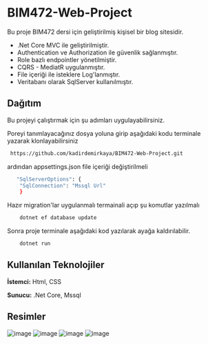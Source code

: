 
# BIM472-Web-Project

Bu proje BIM472 dersi için geliştirilmiş kişisel bir blog sitesidir.

- .Net Core MVC ile geliştirilmiştir.
- Authentication ve Authorization ile güvenlik sağlanmıştır.
- Role bazlı endpointler yönetilmiştir.
- CQRS - MediatR uygulanmıştır.
- File içeriği ile isteklere Log'lanmıştır.
- Veritabanı olarak SqlServer kullanılmıştır.

## Dağıtım

Bu projeyi çalıştırmak için şu adımları uygulayabilirsiniz.

Poreyi tanımlayacağınız dosya yoluna girip aşağıdaki kodu terminale yazarak klonlayabilirsiniz
```bash
 https://github.com/kadirdemirkaya/BIM472-Web-Project.git
```

ardından appsettings.json file içeriği değiştirilmeli
```bash
   "SqlServerOptions": {
    "SqlConnection": "Mssql Url"
    }
```
Hazır migration'lar uygulanmalı termainali açıp şu komutlar yazılmalı
```bash
    dotnet ef database update
```
Sonra proje terminale aşağıdaki kod yazılarak ayağa kaldırılabilir.
```bash
    dotnet run
```

  
## Kullanılan Teknolojiler

**İstemci:** Html, CSS 

**Sunucu:** .Net Core, Mssql

  
## Resimler
![image](https://github.com/kadirdemirkaya/BIM472-Web-Project/assets/126807887/fc9f8f77-212a-46e6-9376-e017aec04d6c)
![image](https://github.com/kadirdemirkaya/BIM472-Web-Project/assets/126807887/1b8a3f86-3d47-4a64-9596-f85e68bc17d9)
![image](https://github.com/kadirdemirkaya/BIM472-Web-Project/assets/126807887/482172d2-6e04-48be-8e4a-f2f58bd941a6)
![image](https://github.com/kadirdemirkaya/BIM472-Web-Project/assets/126807887/0abcba57-1eee-494a-8260-7c9d5b7b7332)

